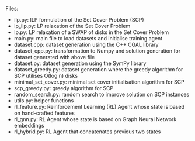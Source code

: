 Files:
 - ilp.py: ILP formulation of the Set Cover Problem (SCP)
 - lp_ilp.py: LP relaxation of the Set Cover Problem
 - lp.py: LP relaxation of a SWAP of disks in the Set Cover Problem
 - main.py: main file to load datasets and initialise training agent
 - dataset.cpp: dataset generation using the C++ CGAL library
 - dataset_cpp.py: transformation to Numpy and solution generation for dataset generated with above file
 - dataset.py: dataset generation using the SymPy library
 - dataset_greedy.py: dataset generation where the greedy algorithm for SCP utilises O(log n) disks
 - minimal_set_cover.py: minimal set cover initialisation algorithm for SCP
 - scp_greedy.py: greedy algorithm for SCP
 - random_search.py: random search to improve solution on SCP instances
 - utils.py: helper functions
 - rl_feature.py: Reinforcement Learning (RL) Agent whose state is based on hand-crafted features
 - rl_gnn.py: RL Agent whose state is based on Graph Neural Network embeddings
 - rl_hybrid.py: RL Agent that concatenates previous two states
